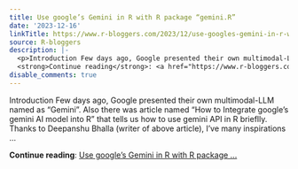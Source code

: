 ```yaml
---
title: Use google’s Gemini in R with R package “gemini.R”
date: '2023-12-16'
linkTitle: https://www.r-bloggers.com/2023/12/use-googles-gemini-in-r-with-r-package-gemini-r/
source: R-bloggers
description: |-
  <p>Introduction Few days ago, Google presented their own multimodal-LLM named as “Gemini”. Also there was article named “How to Integrate google’s gemini AI model into R” that tells us how to use gemini API in R brieflly. Thanks to Deepanshu Bhalla (writer of above article), I’ve many inspirations ...</p>
  <strong>Continue reading</strong>: <a href="https://www.r-bloggers.com/2023/12/use-googles-gemini-in-r-with-r-package-gemini-r/">Use google’s Gemini in R with R package ...
disable_comments: true
---
```

<p>Introduction Few days ago, Google presented their own multimodal-LLM named as “Gemini”. Also there was article named “How to Integrate google’s gemini AI model into R” that tells us how to use gemini API in R brieflly. Thanks to Deepanshu Bhalla (writer of above article), I’ve many inspirations ...</p>
<strong>Continue reading</strong>: <a href="https://www.r-bloggers.com/2023/12/use-googles-gemini-in-r-with-r-package-gemini-r/">Use google’s Gemini in R with R package ...